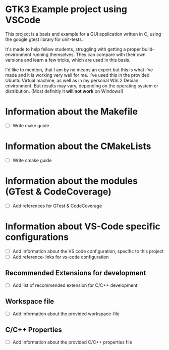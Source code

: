 # GTK3 Example project using VSCode

This project is a basis and example for a GUI application written in C, using the google gtest library for unit-tests.

It's made to help fellow students, struggling with getting a proper build-environment running themselves. 
They can compare with their own versions and learn a few tricks, which are used in this basis.

I'd like to mention, that I am by no means an expert but this is what I've made and it is working very well for me.
I've used this in the provided Ubuntu Virtual machine, as well as in my personal WSL2 Debian environment.
But results may vary, depending on the operating system or distribution.
(Most definitly it **will not work** on Windows!)

# Information about the Makefile

- [ ] Write make guide

# Information about the CMakeLists

- [ ] Write cmake guide

# Information about the modules (GTest & CodeCoverage)

- [ ] Add references for GTest & CodeCoverage 

# Information about VS-Code specific configurations

- [ ] Add information about the VS code configuration, specific to this project
- [ ] Add reference-links for vs-code configuration

## Recommended Extensions for development

- [ ] Add list of recommended extension for C/C++ development

## Workspace file

- [ ] Add information about the provided workspace-file

## C/C++ Properties

- [ ] Add information about the provided C/C++ properties file